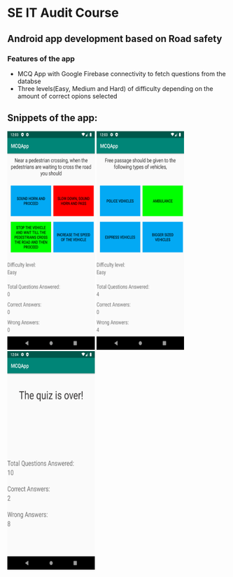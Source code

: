 # SE IT Audit Course

## Android app development based on Road safety

### Features of the app

* MCQ App with Google Firebase connectivity to fetch questions from the databse
* Three levels(Easy, Medium and Hard) of difficulty depending on the amount of correct opions selected


## Snippets of the app:

<img src="screenshots/mcq1.png" alt="mcq1" width="200" height="500">
<img src="screenshots/mcq3.png" alt="mcq3" width="200" height="500">
<img src="screenshots/mcq2.png" alt="mcq2" width="200" height="500">
